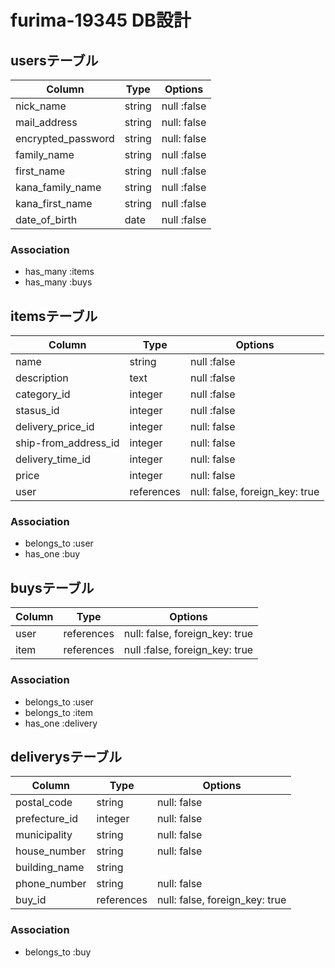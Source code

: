# furima-19345 DB設計

## usersテーブル
|Column|Type|Options|
|------|----|-------|
|nick_name|string|null :false|
|mail_address|string|null: false|
|encrypted_password|string|null: false|
|family_name|string|null :false|
|first_name|string|null :false|
|kana_family_name|string|null :false|
|kana_first_name|string|null :false|
|date_of_birth|date|null :false|

### Association
- has_many :items
- has_many :buys


## itemsテーブル
|Column|Type|Options|
|------|----|-------|
|name|string|null :false|
|description|text|null :false|
|category_id|integer|null :false|
|stasus_id|integer|null :false|
|delivery_price_id|integer|null: false|
|ship-from_address_id|integer|null: false|
|delivery_time_id|integer|null: false|
|price|integer|null: false|
|user|references|null: false, foreign_key: true|

### Association
- belongs_to :user
- has_one :buy


## buysテーブル
|Column|Type|Options|
|------|----|-------|
|user|references|null: false, foreign_key: true|
|item|references|null :false, foreign_key: true|

### Association
- belongs_to :user
- belongs_to :item
- has_one :delivery


## deliverysテーブル
|Column|Type|Options|
|------|----|-------|
|postal_code|string|null: false|
|prefecture_id|integer|null: false|
|municipality|string|null: false|
|house_number|string|null: false|
|building_name|string||
|phone_number|string|null: false|
|buy_id|references|null: false, foreign_key: true|

### Association
- belongs_to :buy